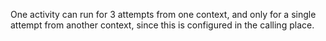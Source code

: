 One activity can run for 3 attempts from one context, and only for a single attempt from another context, since this is configured in the calling place.


